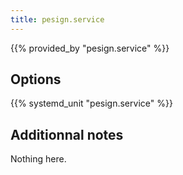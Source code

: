 ```yaml
---
title: pesign.service
---
```


{{% provided_by "pesign.service" %}}

## Options

{{% systemd_unit "pesign.service" %}}

## Additionnal notes

Nothing here.